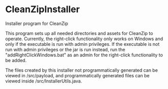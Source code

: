 CleanZipInstaller
=================

Installer program for CleanZip

This program sets up all needed directories and assets for CleanZip to operate. Currently, the right-click functionality only works on Windows and only if the executable is run with admin privileges. If the executable is not run with admin privileges or the jar is run instead, run the "addRightClickWindows.bat" as an admin for the right-click functionality to be added.

The files created by this installer not programmatically generated can be viewed in /src/payload, and programmatically generated files can be viewed inside /src/InstallerUtils.java.
